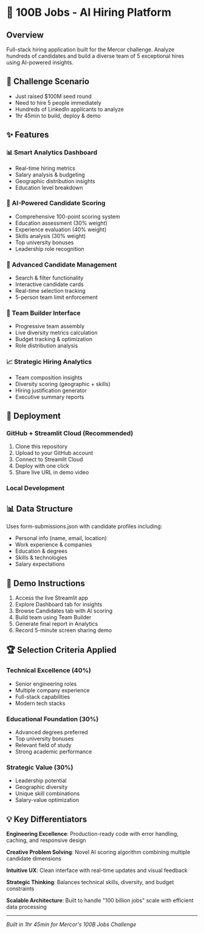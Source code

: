 # 🚀 100B Jobs - AI Hiring Platform

## Overview
Full-stack hiring application built for the Mercor challenge. Analyze hundreds of candidates and build a diverse team of 5 exceptional hires using AI-powered insights.

## 🎯 Challenge Scenario  
- Just raised $100M seed round
- Need to hire 5 people immediately  
- Hundreds of LinkedIn applicants to analyze
- 1hr 45min to build, deploy & demo

## ✨ Features

### 📊 Smart Analytics Dashboard
- Real-time hiring metrics
- Salary analysis & budgeting
- Geographic distribution insights
- Education level breakdown

### 🤖 AI-Powered Candidate Scoring
- Comprehensive 100-point scoring system
- Education assessment (30% weight)
- Experience evaluation (40% weight)  
- Skills analysis (30% weight)
- Top university bonuses
- Leadership role recognition

### 👥 Advanced Candidate Management
- Search & filter functionality
- Interactive candidate cards
- Real-time selection tracking
- 5-person team limit enforcement

### 🎯 Team Builder Interface
- Progressive team assembly
- Live diversity metrics calculation
- Budget tracking & optimization
- Role distribution analysis

### 📈 Strategic Hiring Analytics
- Team composition insights
- Diversity scoring (geographic + skills)
- Hiring justification generator
- Executive summary reports

## 🚀 Deployment

### GitHub + Streamlit Cloud (Recommended)
1. Clone this repository
2. Upload to your GitHub account
3. Connect to Streamlit Cloud
4. Deploy with one click
5. Share live URL in demo video

### Local Development

## 📊 Data Structure
Uses form-submissions.json with candidate profiles including:
- Personal info (name, email, location)
- Work experience & companies
- Education & degrees
- Skills & technologies
- Salary expectations

## 🎥 Demo Instructions
1. Access the live Streamlit app
2. Explore Dashboard tab for insights
3. Browse Candidates tab with AI scoring
4. Build team using Team Builder
5. Generate final report in Analytics
6. Record 5-minute screen sharing demo

## 🏆 Selection Criteria Applied

### Technical Excellence (40%)
- Senior engineering roles
- Multiple company experience  
- Full-stack capabilities
- Modern tech stacks

### Educational Foundation (30%)
- Advanced degrees preferred
- Top university bonuses
- Relevant field of study
- Strong academic performance

### Strategic Value (30%)
- Leadership potential
- Geographic diversity
- Unique skill combinations
- Salary-value optimization

## 💡 Key Differentiators

**Engineering Excellence**: Production-ready code with error handling, caching, and responsive design

**Creative Problem Solving**: Novel AI scoring algorithm combining multiple candidate dimensions

**Intuitive UX**: Clean interface with real-time updates and visual feedback

**Strategic Thinking**: Balances technical skills, diversity, and budget constraints

**Scalable Architecture**: Built to handle "100 billion jobs" scale with efficient data processing



---
*Built in 1hr 45min for Mercor's 100B Jobs Challenge*

